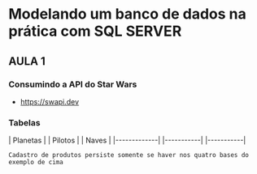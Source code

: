 # Modelando um banco de dados na prática com SQL SERVER

## AULA 1

### Consumindo a API do Star Wars

- https://swapi.dev

### Tabelas

|   Planetas  |     |  Pilotos  |       |   Naves   |
|-------------|     |-----------|       |-----------|

`Cadastro de produtos persiste somente se haver nos quatro bases do exemplo de cima`
